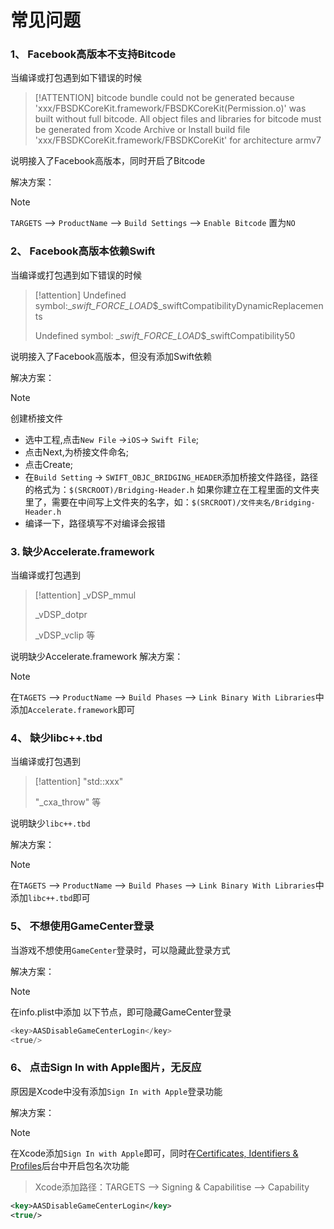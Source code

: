 
# 常见问题

### 1、 Facebook高版本不支持Bitcode

当编译或打包遇到如下错误的时候

> [!ATTENTION]
bitcode bundle could not be generated because 'xxx/FBSDKCoreKit.framework/FBSDKCoreKit(Permission.o)' was built without full bitcode. All object files and libraries for bitcode must be generated from Xcode Archive or Install build file 'xxx/FBSDKCoreKit.framework/FBSDKCoreKit' for architecture armv7

说明接入了Facebook高版本，同时开启了Bitcode

解决方案：

> [!NOTE]
`TARGETS` --> `ProductName` --> `Build Settings` --> `Enable Bitcode` 置为`NO`

### 2、 Facebook高版本依赖Swift

当编译或打包遇到如下错误的时候

> [!attention]
> Undefined symbol:__swift_FORCE_LOAD_$_swiftCompatibilityDynamicReplacements
>
> Undefined symbol: __swift_FORCE_LOAD_$_swiftCompatibility50

说明接入了Facebook高版本，但没有添加Swift依赖

解决方案：

> [!NOTE]
> 创建桥接文件
>
> - 选中工程,点击`New File` ->`iOS`-> `Swift File`;
> - 点击Next,为桥接文件命名;
> - 点击Create;
> - 在`Build Setting` -> `SWIFT_OBJC_BRIDGING_HEADER`添加桥接文件路径，路径的格式为：`$(SRCROOT)/Bridging-Header.h`  如果你建立在工程里面的文件夹里了，需要在中间写上文件夹的名字，如：`$(SRCROOT)/文件夹名/Bridging-Header.h`
> - 编译一下，路径填写不对编译会报错

### 3. 缺少Accelerate.framework

当编译或打包遇到

> [!attention]
> _vDSP_mmul
> 
> _vDSP_dotpr
> 
> _vDSP_vclip
> 等 


说明缺少Accelerate.framework
解决方案：

> [!NOTE]
在`TAGETS` --> `ProductName` --> `Build Phases` --> `Link Binary With Libraries`中添加`Accelerate.framework`即可


### 4、 缺少libc++.tbd

当编译或打包遇到

> [!attention]
> "std::xxx"
> 
> "_cxa_throw"
> 等 

说明缺少`libc++.tbd`

解决方案：

> [!NOTE]
在`TAGETS` --> `ProductName` --> `Build Phases` --> `Link Binary With Libraries`中添加`libc++.tbd`即可

### 5、 不想使用GameCenter登录

当游戏不想使用`GameCenter`登录时，可以隐藏此登录方式

解决方案：

> [!NOTE]
> 在info.plist中添加 以下节点，即可隐藏GameCenter登录

```objective-c
<key>AASDisableGameCenterLogin</key>
<true/>
```


### 6、 点击Sign In with Apple图片，无反应

原因是Xcode中没有添加`Sign In with Apple`登录功能

解决方案：

> [!NOTE]
在Xcode添加`Sign In with Apple`即可，同时在[Certificates, Identifiers & Profiles](https://developer.apple.com/account/resources/certificates/list)后台中开启包名次功能
>
> Xcode添加路径：TARGETS --> Signing & Capabilitise --> Capability

```xml
<key>AASDisableGameCenterLogin</key>
<true/>
```
